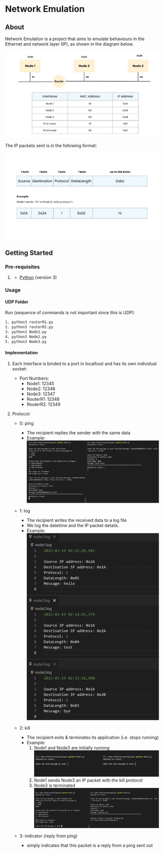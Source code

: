 ﻿# Network Emulation

## About
Network Emulation is a project that aims to emulate behaviours in the Ethernet and network layer (IP), as shown in the diagram below.

![Diagram](./images/diagram.jpg)

The IP packets sent is in the following format:

![IP](./images/IP_datagram.jpg)


## Getting Started

### Pre-requisites
1. - [Python](https://www.python.org/downloads/) (version 3)

### Usage

#### UDP Folder

Run (sequence of commands is not important since this is UDP):
```
1. python3 routerR1.py
2. python3 routerR2.py
3. python3 Node1.py
4. python3 Node2.py
5. python3 Node3.py
```

#### Implementation

1. Each Interface is binded to a port in localhost and has its own individual socket:
    - Port Numbers:
        - Node1: 12345
        - Node2: 12346
        - Node3: 12347
        - RouterR1: 12348
        - RouterR2: 12349

2. Protocol:
    - 0: ping
        - The recipient replies the sender with the same data
        - Example:
    ![Ping Details](./images/ping_eg.png)

    - 1: log
        - The recipient writes the received data to a log file
        - We log the datetime and the IP packet details.
        - Example:  
            ![Log Details](./images/log_details.png)

    - 2: kill
        - The recipient exits & terminates its application (i.e. stops running)
        - Example:
            1. Node1 and Node3 are initially running
                ![Kill Detail 1](./images/kill_1.png)
            2. Node1 sends Node3 an IP packet with the kill protocol
            3. Node3 is terminated
                ![Kill Detail 2](./images/kill_2.png)

    - 3: indicator (reply from ping)
        - simply indicates that this packet is a reply from a ping sent out 
